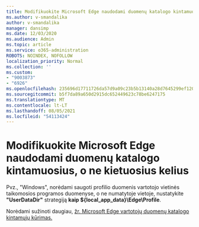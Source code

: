 ```yaml
---
title: Modifikuokite Microsoft Edge naudodami duomenų katalogo kintamuosius, o ne kietuosius kelius
ms.author: v-smandalika
author: v-smandalika
manager: dansimp
ms.date: 12/03/2020
ms.audience: Admin
ms.topic: article
ms.service: o365-administration
ROBOTS: NOINDEX, NOFOLLOW
localization_priority: Normal
ms.collection: ''
ms.custom:
- "9003873"
- "6926"
ms.openlocfilehash: 235696d17711726da57d9a09c23b5b13140a28d7645299ef120a4b2c7b395c5e
ms.sourcegitcommit: b5f7da89a650d2915dc652449623c78be6247175
ms.translationtype: MT
ms.contentlocale: lt-LT
ms.lasthandoff: 08/05/2021
ms.locfileid: "54113424"
---
```

# <a name="modify-microsoft-edge-by-using-data-directory-variables-rather-than-hardcoded-paths"></a>Modifikuokite Microsoft Edge naudodami duomenų katalogo kintamuosius, o ne kietuosius kelius

Pvz., "Windows", norėdami saugoti profilio duomenis vartotojo vietinės taikomosios programos duomenyse, o ne numatytoje vietoje, nustatykite **"UserDataDir"** strategiją **kaip ${local_app_data}\Edge\Profile**. 

Norėdami sužinoti daugiau, [žr. Microsoft Edge vartotojų duomenų katalogo kintamųjų kūrimas.](https://docs.microsoft.com/deployedge/edge-learnmore-create-user-directory-vars)